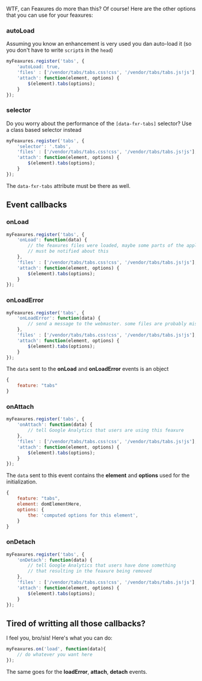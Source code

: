 WTF, can Feaxures do more than this? Of course! Here are the other options that you can use for your feaxures:

### autoLoad

Assuming you know an enhancement is very used you dan auto-load it (so you don't have to write <code>script</code>s in the <code>head</code>)
```js
myFeaxures.register('tabs', {
	'autoLoad: true,
	'files' : ['/vendor/tabs/tabs.css!css', '/vendor/tabs/tabs.js!js'],
	'attach': function(element, options) {
		$(element).tabs(options);
	}
});
```

### selector

Do you worry about the performance of the <code>[data-fxr-tabs]</code> selector? Use a class based selector instead
```js
myFeaxures.register('tabs', {
	'selector': '.tabs',
	'files' : ['/vendor/tabs/tabs.css!css', '/vendor/tabs/tabs.js!js'],
	'attach': function(element, options) {
		$(element).tabs(options);
	}
});
```
<div class="alert">The <code>data-fxr-tabs</code> attribute must be there as well.</div>

## Event callbacks

### onLoad

```js
myFeaxures.register('tabs', {
	'onLoad': function(data) {
		// the feaxures files were loaded, maybe some parts of the application
		// must be notified about this
	},
	'files' : ['/vendor/tabs/tabs.css!css', '/vendor/tabs/tabs.js!js'],
	'attach': function(element, options) {
		$(element).tabs(options);
	}
});
```

### onLoadError

```js
myFeaxures.register('tabs', {
	'onLoadError': function(data) {
		// send a message to the webmaster. some files are probably missing
	},
	'files' : ['/vendor/tabs/tabs.css!css', '/vendor/tabs/tabs.js!js'],
	'attach': function(element, options) {
		$(element).tabs(options);
	}
});
```

The <code>data</code> sent to the <strong>onLoad</strong> and <strong>onLoadError</strong> events is an object
```js
{
	feature: "tabs"
}
```

### onAttach

```js
myFeaxures.register('tabs', {
	'onAttach': function(data) {
		// tell Google Analytics that users are using this feaxure
	},
	'files' : ['/vendor/tabs/tabs.css!css', '/vendor/tabs/tabs.js!js'],
	'attach': function(element, options) {
		$(element).tabs(options);
	}
});
```

The <code>data</code> sent to this event contains the <strong>element</strong> and <strong>options</strong> used for the initialization.
```js
{
	feature: "tabs",
	element: domElementHere,
	options: {
		the: 'computed options for this element',
	}
}
```

### onDetach

```js
myFeaxures.register('tabs', {
	'onDetach': function(data) {
		// tell Google Analytics that users have done something
		// that resulting in the feaxure being removed
	},
	'files' : ['/vendor/tabs/tabs.css!css', '/vendor/tabs/tabs.js!js'],
	'attach': function(element, options) {
		$(element).tabs(options);
	}
});
```
## Tired of writting all those callbacks?
I feel you, bro/sis! Here's what you can do:
```js
myFeaxures.on('load', function(data){
	// do whatever you want here
});
```
The same goes for the <strong>loadError</strong>, <strong>attach</strong>, <strong>detach</strong> events.

